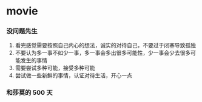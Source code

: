 # movie

### 没问题先生
1. 看完感觉需要按照自己内心的想法，诚实的对待自己，不要过于闭塞导致孤独
2. 不要认为多一事不如少一事，多一事会多出很多可能性，少一事会少去很多可能发生的事情
3. 需要尝试多种可能，接受多种可能
4. 尝试做一些新鲜的事情，认证对待生活，开心一点

### 和莎莫的 500 天
